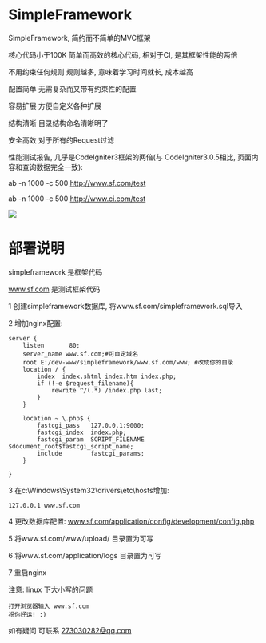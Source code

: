 # SimpleFramework


SimpleFramework, 简约而不简单的MVC框架

核心代码小于100K
	简单而高效的核心代码, 相对于CI, 是其框架性能的两倍
	
不用约束任何规则
	规则越多, 意味着学习时间就长, 成本越高
	
配置简单
	无需复杂而又带有约束性的配置
	
容易扩展
	方便自定义各种扩展
	
结构清晰
	目录结构命名清晰明了
	
安全高效
	对于所有的Request过滤

性能测试报告, 几乎是CodeIgniter3框架的两倍(与 CodeIgniter3.0.5相比, 页面内容和查询数据完全一致):

ab -n 1000 -c 500 http://www.sf.com/test

ab -n 1000 -c 500 http://www.ci.com/test

![](http://static.oschina.net/uploads/space/2016/0613/112610_RkjF_1397876.png)


# 部署说明


simpleframework 是框架代码

www.sf.com 是测试框架代码

1 创建simpleframework数据库, 将www.sf.com/simpleframework.sql导入

2 增加nginx配置:

	server {
        listen       80;
        server_name www.sf.com;#可自定域名
		root E:/dev-www/simpleframework/www.sf.com/www; #改成你的目录
		location / {
			index  index.shtml index.htm index.php;
			if (!-e $request_filename){
				rewrite ^/(.*) /index.php last;
			}
		}
	 
        location ~ \.php$ {        		
            fastcgi_pass   127.0.0.1:9000;
            fastcgi_index  index.php;
            fastcgi_param  SCRIPT_FILENAME  $document_root$fastcgi_script_name;
            include        fastcgi_params;
        }
 
    }
3 在c:\Windows\System32\drivers\etc\hosts增加:

	127.0.0.1 www.sf.com
	
4 更改数据库配置: www.sf.com/application/config/development/config.php

5 将www.sf.com/www/upload/ 目录置为可写

6 将www.sf.com/application/logs 目录置为可写
    
7 重启nginx

注意: linux 下大小写的问题
	
	打开浏览器输入 www.sf.com
	祝你好运! :)
	
如有疑问 可联系 273030282@qq.com
